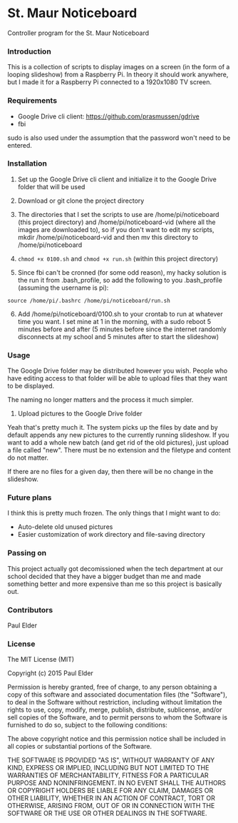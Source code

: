 # St. Maur Noticeboard

Controller program for the St. Maur Noticeboard

### Introduction

This is a collection of scripts to display images on a screen (in the form of a looping slideshow) from a Raspberry Pi. In theory it should work anywhere, but I made it for a Raspberry Pi connected to a 1920x1080 TV screen.

### Requirements

- Google Drive cli client: https://github.com/prasmussen/gdrive
- fbi

sudo is also used under the assumption that the password won't need to be entered.

### Installation

1. Set up the Google Drive cli client and initialize it to the Google Drive folder that will be used

2. Download or git clone the project directory

3. The directories that I set the scripts to use are /home/pi/noticeboard (this project directory) and /home/pi/noticeboard-vid (where all the images are downloaded to), so if you don't want to edit my scripts, mkdir /home/pi/noticeboard-vid and then mv this directory to /home/pi/noticeboard

4. `chmod +x 0100.sh` and `chmod +x run.sh` (within this project directory)

5. Since fbi can't be cronned (for some odd reason), my hacky solution is the run it from .bash_profile, so add the following to you .bash_profile (assuming the username is pi):

`
source /home/pi/.bashrc
/home/pi/noticeboard/run.sh
`

6. Add /home/pi/noticeboard/0100.sh to your crontab to run at whatever time you want. I set mine at 1 in the morning, with a sudo reboot 5 minutes before and after (5 minutes before since the internet randomly disconnects at my school and 5 minutes after to start the slideshow)

### Usage

The Google Drive folder may be distributed however you wish. People who have editing access to that folder will be able to upload files that they want to be displayed.

The naming no longer matters and the process it much simpler.

1. Upload pictures to the Google Drive folder

Yeah that's pretty much it. The system picks up the files by date and by default appends any new pictures to the currently running slideshow. If you want to add a whole new batch (and get rid of the old pictures), just upload a file called "new". There must be no extension and the filetype and content do not matter.

If there are no files for a given day, then there will be no change in the slideshow.

### Future plans

I think this is pretty much frozen. The only things that I might want to do:

- Auto-delete old unused pictures
- Easier customization of work directory and file-saving directory

### Passing on

This project actually got decomissioned when the tech department at our school decided that they have a bigger budget than me and made something better and more expensive than me so this project is basically out.

### Contributors

Paul Elder

### License

The MIT License (MIT)

Copyright (c) 2015 Paul Elder

Permission is hereby granted, free of charge, to any person obtaining a copy
of this software and associated documentation files (the "Software"), to deal
in the Software without restriction, including without limitation the rights
to use, copy, modify, merge, publish, distribute, sublicense, and/or sell
copies of the Software, and to permit persons to whom the Software is
furnished to do so, subject to the following conditions:

The above copyright notice and this permission notice shall be included in
all copies or substantial portions of the Software.

THE SOFTWARE IS PROVIDED "AS IS", WITHOUT WARRANTY OF ANY KIND, EXPRESS OR
IMPLIED, INCLUDING BUT NOT LIMITED TO THE WARRANTIES OF MERCHANTABILITY,
FITNESS FOR A PARTICULAR PURPOSE AND NONINFRINGEMENT. IN NO EVENT SHALL THE
AUTHORS OR COPYRIGHT HOLDERS BE LIABLE FOR ANY CLAIM, DAMAGES OR OTHER
LIABILITY, WHETHER IN AN ACTION OF CONTRACT, TORT OR OTHERWISE, ARISING FROM,
OUT OF OR IN CONNECTION WITH THE SOFTWARE OR THE USE OR OTHER DEALINGS IN
THE SOFTWARE.
